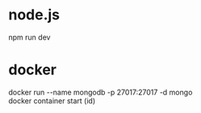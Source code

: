 # node.js
npm run dev<br>

# docker
docker run --name mongodb -p 27017:27017 -d mongo<br>
docker container start (id)<br>
